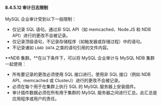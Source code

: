 #### 8.4.5.12 审计日志限制

MySQL 企业审计受到以下一般限制：

- 仅记录 SQL 语句。通过非 SQL API（如 memcached、Node.JS 和 NDB API）进行的更改不会被记录。
- 仅记录顶级语句，不记录存储程序（如触发器或存储过程）中的语句。
- 不记录诸如 `LOAD DATA` 之类的语句引用的文件内容。

**NDB 集群。**在以下条件下，可以将 MySQL 企业审计与 MySQL NDB 集群一起使用：

- 所有要记录的更改必须使用 SQL 接口进行。使用非 SQL 接口（例如 NDB API、memcached 或 ClusterJ）进行的更改不会被记录。
- 必须在每个用于在集群上执行 SQL 的 MySQL 服务器上安装插件。
- 审计插件数据必须在所有用于集群的 MySQL 服务器之间进行汇总。此汇总是应用程序或用户的责任。